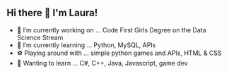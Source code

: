 ## Hi there 👋 I'm Laura!


- 🔭 I’m currently working on ... Code First Girls Degree on the Data Science Stream
- 🌱 I’m currently learning ... Python, MySQL, APIs
- ⚽ Playing around with ... simple python games and APIs, HTML & CSS
- 🐣 Wanting to learn ... C#, C++, Java, Javascript, game dev
